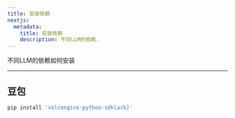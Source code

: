 ```yaml
---
title: 安装依赖
nextjs:
  metadata:
    title: 安装依赖
    description: 不同LLM的依赖.
---
```


不同LLM的依赖如何安装

---

## 豆包

```bash
pip install 'volcengine-python-sdk[ark]'
```


